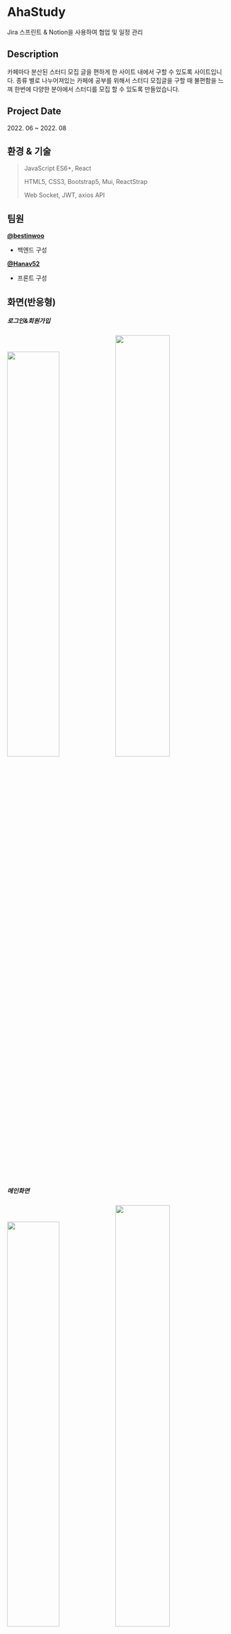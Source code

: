 # AhaStudy
Jira 스프린트 & Notion을 사용하여 협업 및 일정 관리

  <h2>Description</h2>
  카페마다 분산된 스터디 모집 글을 편하게 한 사이트 내에서 구할 수 있도록 사이트입니다.
  종류 별로 나누어져있는 카페에 공부를 위해서 스터디 모집글을 구할 때 불편함을 느껴 한번에 다양한 분야에서 스터디를 모집 할 수 있도록 만들었습니다.
  
  <br/>
  <h2>Project Date</h2>
  2022. 06 ~ 2022. 08<br>
  
  <h2>환경 & 기술</h2>

> JavaScript ES6+, React
> 
> HTML5, CSS3, Bootstrap5, Mui, ReactStrap
>
> Web Socket, JWT, axios API
  
## 팀원
<div>
      <a href="https://www.github.com/bestinwoo">
        <b>@bestinwoo</b>
      </a>
      <ul>
        <li>백엔드 구성</li>
      </ul>
      <a href="https://www.github.com/Hanav52">
        <b>@Hanav52</b>
      </a>
      <ul>
        <li>프론트 구성</li>
      </ul>
</div>

## 화면(반응형)
<div>
  <h5>로그인&회원가입</h5>
<img width="49%" src="https://user-images.githubusercontent.com/83685954/203502076-4881cbb4-5c39-47ab-a7a5-9dcc769224e9.jpg"/>
<img width="50%" src="https://user-images.githubusercontent.com/83685954/203499163-b3cf7777-efa6-40b4-808f-f0b85f055958.jpg"/>
</div>
<div>
  <h5>메인화면</h5>
<img width="49%" src="https://user-images.githubusercontent.com/83685954/203555295-bc5016e5-5515-4b3a-a96e-6fb231126985.jpg"/>
<img width="50%" src="https://user-images.githubusercontent.com/83685954/203555741-bde3ece3-9149-4dc1-8924-62caa07dc076.jpg"/>
</div>
<div>
  <h5>글 목록</h5>
<img width="49%" src="https://user-images.githubusercontent.com/83685954/203568754-192626cf-e8bf-4376-87ff-413b9f935b68.jpg"/>
<img width="50%" src="https://user-images.githubusercontent.com/83685954/203568775-169024af-923f-42e3-a07a-c80c73548c80.jpg"/>
</div>
<div>
  <h5>상세페이지</h5>
<img width="50%" src="https://user-images.githubusercontent.com/83685954/203569211-9e036083-e095-4683-a870-2fa8ed970cdd.jpg"/>
<img width="49%" src="https://user-images.githubusercontent.com/83685954/203569364-9576ffb2-16e9-488c-8b37-80775688a183.jpg"/>
</div>
<div>
  <h5>프로필</h5>
<img width="50%" src="https://user-images.githubusercontent.com/83685954/203569914-4c40bdb9-9151-41a8-b718-3abb85c5aacf.jpg"/>
<img width="49%" src="https://user-images.githubusercontent.com/83685954/203569924-58061aa2-c26c-4319-88c2-bde3c370b024.jpg"/>
</div>

